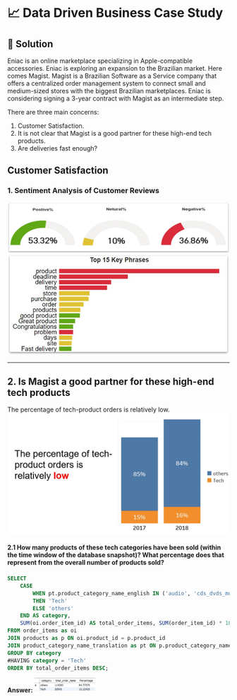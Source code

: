 # 📈 Data Driven Business Case Study

## 📌 Solution
Eniac is an online marketplace specializing in Apple-compatible accessories. Eniac is exploring an expansion to the Brazilian market.
Here comes Magist. Magist is a Brazilian Software as a Service company that offers a centralized order management system to connect small and medium-sized stores with the biggest Brazilian marketplaces.
Eniac is considering signing a 3-year contract with Magist as an intermediate step.

There are three main concerns:
1. Customer Satisfaction.
2. It is not clear that Magist is a good partner for these high-end tech products.
3. Are deliveries fast enough?

## Customer Satisfaction

### 1. Sentiment Analysis of Customer Reviews
![Customer Sentiment](https://github.com/abhirbhandary/Data-Driven-Business-Case-Study/blob/main/Images/Picture1.jpg)
![Top Key Phrase](https://github.com/abhirbhandary/Data-Driven-Business-Case-Study/blob/main/Images/Picture2.jpg)

***
## 2. Is Magist a good partner for these high-end tech products
The percentage of tech-product orders is relatively low.
![Low](https://github.com/abhirbhandary/Data-Driven-Business-Case-Study/blob/main/Images/Picture3.jpg)

#### 2.1 How many products of these tech categories have been sold (within the time window of the database snapshot)? What percentage does that represent from the overall number of products sold?
````sql
SELECT 
    CASE
        WHEN pt.product_category_name_english IN ('audio', 'cds_dvds_musicals', 'consoles_games', 'dvds_blu_ray', 'electronics', 'computers_accessories', 'pc_gamer', 'computers', 'tablets_printing_image', 'telephony', 'fixed_telephony') 
        THEN 'Tech'
        ELSE 'others'
    END AS category,
    SUM(oi.order_item_id) AS total_order_items, SUM(order_item_id) * 100.0 / (SELECT SUM(order_item_id) FROM order_items) as Percentage
FROM order_items as oi
JOIN products as p ON oi.product_id = p.product_id
JOIN product_category_name_translation as pt ON p.product_category_name = pt.product_category_name
GROUP BY category
#HAVING category = 'Tech'
ORDER BY total_order_items DESC;
````
**Answer:**
<img width="141" alt="image" src="https://github.com/abhirbhandary/Data-Driven-Business-Case-Study/blob/main/Images/Picture4.jpg">








